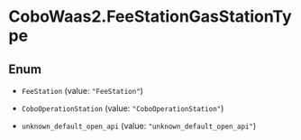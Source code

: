 # CoboWaas2.FeeStationGasStationType

## Enum


* `FeeStation` (value: `"FeeStation"`)

* `CoboOperationStation` (value: `"CoboOperationStation"`)

* `unknown_default_open_api` (value: `"unknown_default_open_api"`)


